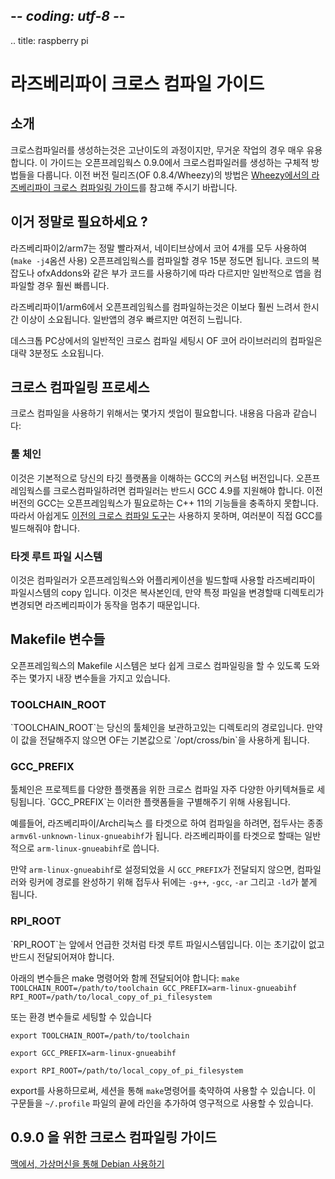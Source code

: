 ## -*- coding: utf-8 -*-
.. title: raspberry pi


라즈베리파이 크로스 컴파일 가이드
============

## 소개

크로스컴파일러를 생성하는것은 고난이도의 과정이지만, 무거운 작업의 경우 매우 유용합니다.
이 가이드는 오픈프레임웍스 0.9.0에서 크로스컴파일러를 생성하는 구체적 방법들을 다룹니다. 이전 버전 릴리즈(OF 0.8.4/Wheezy)의 방법은 [Wheezy에서의 라즈베리파이 크로스 컴파일링 가이드](Raspberry-Pi-Cross-compiling-guide-Wheezy.html)를 참고해 주시기 바랍니다.

## 이거 정말로 필요하세요 ?

라즈베리파이2/arm7는 정말 빨라져서, 네이티브상에서 코어 4개를 모두 사용하여(`make -j4`옴션 사용) 오픈프레임웍스를 컴파일할 경우 15분 정도면 됩니다. 코드의 복잡도나 ofxAddons와 같은 부가 코드를 사용하기에 따라 다르지만 일반적으로 앱을 컴파일할 경우 훨씬 빠릅니다.

라즈베리파이1/arm6에서 오픈프레임웍스를 컴파일하는것은 이보다 훨씬 느려서 한시간 이상이 소요됩니다. 일반앱의 경우 빠르지만 여전히 느립니다.

데스크톱 PC상에서의 일반적인 크로스 컴파일 세팅시 OF 코어 라이브러리의 컴파일은 대략 3분정도 소요됩니다.

## 크로스 컴파일링 프로세스

크로스 컴파일을 사용하기 위해서는 몇가지 셋업이 필요합니다. 내용음 다음과 같습니다:

<h3>툴 체인</h3>

이것은 기본적으로 당신의 타깃 플랫폼을 이해하는 GCC의 커스텀 버전입니다. 오픈프레임웍스를 크로스컴파일하려면 컴파일러는 반드시 GCC 4.9를 지원해야 합니다. 이전버전의 GCC는 오픈프레임웍스가 필요로하는 C++ 11의 기능들을 충족하지 못합니다. 따라서 아쉽게도 [이전의 크로스 컴파일 도구](https://github.com/raspberrypi/tools)는 사용하지 못하며, 여러분이 직접 GCC를 빌드해줘야 합니다.

<h3>타겟 루트 파일 시스템</h3>
이것은 컴파일러가 오픈프레임웍스와 어플리케이션을 빌드할때 사용할 라즈베리파이 파일시스템의 copy 입니다. 이것은 복사본인데, 만약 특정 파일을 변경할때 디렉토리가 변경되면 라즈베리파이가 동작을 멈추기 때문입니다.

## Makefile 변수들
오픈프레임웍스의 Makefile 시스템은 보다 쉽게 크로스 컴파일링을 할 수 있도록 도와주는 몇가지 내장 변수들을 가지고 있습니다.

<h3>TOOLCHAIN_ROOT</h3>
`TOOLCHAIN_ROOT`는 당신의 툴체인을 보관하고있는 디렉토리의 경로입니다. 만약 이 값을 전달해주지 않으면 OF는 기본값으로 `/opt/cross/bin`을 사용하게 됩니다.

<h3>GCC_PREFIX</h3>
툴체인은 프로젝트를 다양한 플랫폼을 위한 크로스 컴파일 자주 다양한 아키텍쳐들로 세팅됩니다. `GCC_PREFIX`는 이러한 플랫폼들을 구별해주기 위해 사용됩니다.

예를들어, 라즈베리파이/Arch리눅스 를 타겟으로 하여 컴파일을 하려면, 접두사는 종종 `armv6l-unknown-linux-gnueabihf`가 됩니다. 라즈베리파이를 타겟으로 할때는 일반적으로 `arm-linux-gnueabihf`로 씁니다.

만약 `arm-linux-gnueabihf`로 설정되었을 시 `GCC_PREFIX`가 전달되지 않으면, 컴파일러와 링커에 경로를 완성하기 위해 접두사 뒤에는 `-g++`, `-gcc`, `-ar` 그리고 `-ld`가 붙게 됩니다.

<h3>RPI_ROOT</h3>
`RPI_ROOT`는 앞에서 언급한 것처럼 타겟 루트 파일시스템입니다. 이는 초기값이 없고 반드시 전달되어져야 합니다.

아래의 변수들은 make 명령어와 함께 전달되어야 합니다:
`make TOOLCHAIN_ROOT=/path/to/toolchain GCC_PREFIX=arm-linux-gnueabihf RPI_ROOT=/path/to/local_copy_of_pi_filesystem`

또는 환경 변수들로 세팅할 수 있습니다

`export TOOLCHAIN_ROOT=/path/to/toolchain`

`export GCC_PREFIX=arm-linux-gnueabihf`

`export RPI_ROOT=/path/to/local_copy_of_pi_filesystem`


export를 사용하므로써, 세션을 통해 `make`명령어를 축약하여 사용할 수 있습니다. 이 구문들을 `~/.profile` 파일의 끝에 라인을 추가하여 영구적으로 사용할 수 있습니다.

## 0.9.0 을 위한 크로스 컴파일링 가이드 
[맥에서, 가상머신을 통해 Debian 사용하기](http://forum.openframeworks.cc/t/cross-compiler-for-of-0-9-0-jessie-arm6-rpi1)

